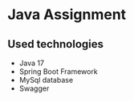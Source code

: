 # Java Assignment

## Used technologies

* Java 17
* Spring Boot Framework
* MySql database
* Swagger

